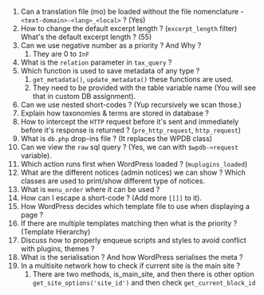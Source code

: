 1. Can a translation file (mo) be loaded without the file nomenclature - `<text-domain>-<lang>_<local>` ? (Yes)
2. How to change the default excerpt length ? (`excerpt_length` filter) What's the default excerpt length ? (55) 
3. Can we use negative number as a priority ? And Why ?
	1. They are 0 to `InF`
4. What is the `relation` parameter in `tax_query` ?
5. Which function is used to save metadata of any type ?
	1. `get_metadata()`, `update_metadata()` these functions are used.
	2. They need to be provided with the table variable name (You will see that in custom DB assignment).
6. Can we use nested short-codes ? (Yup recursively we scan those.)
7. Explain how taxonomies & terms are stored in database ?
8. How to intercept the `HTTP` request before it's sent and immediately before it's response is returned ? (`pre_http_request`, `http_request`)
9. What is `db.php` drop-ins file ? (It replaces the WPDB class)
10.  Can we view the `raw` sql query ? (Yes, we can with `$wpdb->request` variable).
11. Which action runs first when WordPress loaded ? (`muplugins_loaded`)
12. What are the different notices (admin notices) we can show ? Which classes are used to print/show different type of notices.
13. What is `menu_order` where it can be used ?
14. How can I escape a short-code ? (Add more `[[]]` to it). 
15. How WordPress decides which template file to use when displaying a page ? 
16. If there are multiple templates matching then what is the priority ? (Template Hierarchy)
17. Discuss how to properly enqueue scripts and styles to avoid conflict with plugins, themes ?
18. What is the serialisation ? And how WordPress serialises the meta ?
19. In a multisite network how to check if current site is the main site ?
	1. There are two methods, is_main_site, and then there is other option `get_site_options('site_id')`  and then check `get_current_block_id`